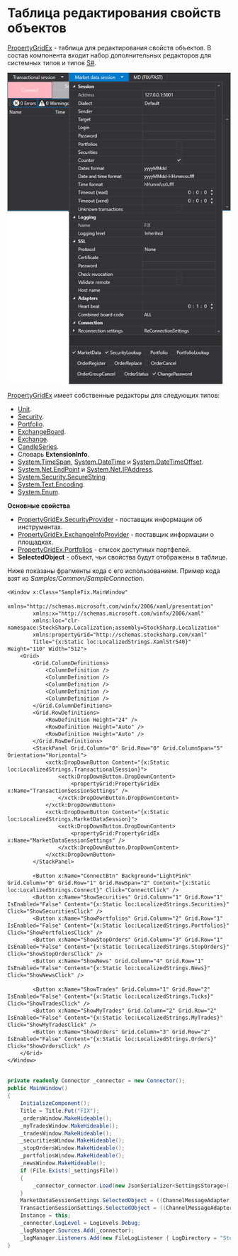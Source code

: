 # Таблица редактирования свойств объектов

[PropertyGridEx](xref:StockSharp.Xaml.PropertyGrid.PropertyGridEx) \- таблица для редактирования свойств объектов. В состав компонента входит набор дополнительных редакторов для системных типов и типов [S\#](StockSharpAbout.md). 

![GUI PropertyDataGridEx](../images/GUI_PropertyDataGridEx.png)

[PropertyGridEx](xref:StockSharp.Xaml.PropertyGrid.PropertyGridEx) имеет собственные редакторы для следующих типов: 

- [Unit](xref:StockSharp.Messages.Unit). 
- [Security](xref:StockSharp.BusinessEntities.Security). 
- [Portfolio](xref:StockSharp.BusinessEntities.Portfolio). 
- [ExchangeBoard](xref:StockSharp.BusinessEntities.ExchangeBoard). 
- [Exchange](xref:StockSharp.BusinessEntities.Exchange). 
- [CandleSeries](xref:StockSharp.Algo.Candles.CandleSeries). 
- Словарь **ExtensionInfo**. 
- [System.TimeSpan](xref:System.TimeSpan), [System.DateTime](xref:System.DateTime) и [System.DateTimeOffset](xref:System.DateTimeOffset). 
- [System.Net.EndPoint](xref:System.Net.EndPoint) и [System.Net.IPAddress](xref:System.Net.IPAddress). 
- [System.Security.SecureString](xref:System.Security.SecureString). 
- [System.Text.Encoding](xref:System.Text.Encoding). 
- [System.Enum](xref:System.Enum). 

**Основные свойства**

- [PropertyGridEx.SecurityProvider](xref:StockSharp.Xaml.PropertyGrid.PropertyGridEx.SecurityProvider) \- поставщик информации об инструментах. 
- [PropertyGridEx.ExchangeInfoProvider](xref:StockSharp.Xaml.PropertyGrid.PropertyGridEx.ExchangeInfoProvider) \- поставщик информации о площадках. 
- [PropertyGridEx.Portfolios](xref:StockSharp.Xaml.PropertyGrid.PropertyGridEx.Portfolios) \- список доступных портфелей. 
- **SelectedObject** \- объект, чьи свойства будут отображены в таблице. 

Ниже показаны фрагменты кода с его использованием. Пример кода взят из *Samples\/Common\/SampleConnection*. 

```xaml
<Window x:Class="SampleFix.MainWindow"
		xmlns="http://schemas.microsoft.com/winfx/2006/xaml/presentation"
		xmlns:x="http://schemas.microsoft.com/winfx/2006/xaml"
		xmlns:loc="clr-namespace:StockSharp.Localization;assembly=StockSharp.Localization"
        xmlns:propertyGrid="http://schemas.stocksharp.com/xaml"
        Title="{x:Static loc:LocalizedStrings.XamlStr540}" Height="110" Width="512">
	<Grid>
		<Grid.ColumnDefinitions>
			<ColumnDefinition />
			<ColumnDefinition />
			<ColumnDefinition />
			<ColumnDefinition />
			<ColumnDefinition />
		</Grid.ColumnDefinitions>
		<Grid.RowDefinitions>
			<RowDefinition Height="24" />
			<RowDefinition Height="Auto" />
			<RowDefinition Height="Auto" />
		</Grid.RowDefinitions>
		<StackPanel Grid.Column="0" Grid.Row="0" Grid.ColumnSpan="5" Orientation="Horizontal">
			<xctk:DropDownButton Content="{x:Static loc:LocalizedStrings.TransactionalSession}">
				<xctk:DropDownButton.DropDownContent>
					<propertyGrid:PropertyGridEx x:Name="TransactionSessionSettings" />
				</xctk:DropDownButton.DropDownContent>
			</xctk:DropDownButton>
			<xctk:DropDownButton Content="{x:Static loc:LocalizedStrings.MarketDataSession}">
				<xctk:DropDownButton.DropDownContent>
					<propertyGrid:PropertyGridEx x:Name="MarketDataSessionSettings" />
				</xctk:DropDownButton.DropDownContent>
			</xctk:DropDownButton>
		</StackPanel>
		
		<Button x:Name="ConnectBtn" Background="LightPink" Grid.Column="0" Grid.Row="1" Grid.RowSpan="2" Content="{x:Static loc:LocalizedStrings.Connect}" Click="ConnectClick" />
		<Button x:Name="ShowSecurities" Grid.Column="1" Grid.Row="1" IsEnabled="False" Content="{x:Static loc:LocalizedStrings.Securities}" Click="ShowSecuritiesClick" />
		<Button x:Name="ShowPortfolios" Grid.Column="2" Grid.Row="1" IsEnabled="False" Content="{x:Static loc:LocalizedStrings.Portfolios}" Click="ShowPortfoliosClick" />
		<Button x:Name="ShowStopOrders" Grid.Column="3" Grid.Row="1" IsEnabled="False" Content="{x:Static loc:LocalizedStrings.StopOrders}" Click="ShowStopOrdersClick" />
		<Button x:Name="ShowNews" Grid.Column="4" Grid.Row="1" IsEnabled="False" Content="{x:Static loc:LocalizedStrings.News}" Click="ShowNewsClick" />
		
		<Button x:Name="ShowTrades" Grid.Column="1" Grid.Row="2" IsEnabled="False" Content="{x:Static loc:LocalizedStrings.Ticks}" Click="ShowTradesClick" />
		<Button x:Name="ShowMyTrades" Grid.Column="2" Grid.Row="2" IsEnabled="False" Content="{x:Static loc:LocalizedStrings.MyTrades}" Click="ShowMyTradesClick" />
		<Button x:Name="ShowOrders" Grid.Column="3" Grid.Row="2" IsEnabled="False" Content="{x:Static loc:LocalizedStrings.Orders}" Click="ShowOrdersClick" />
	</Grid>
</Window>
	  				
```
```cs
private readonly Connector _connector = new Connector();
public MainWindow()
{
	InitializeComponent();
	Title = Title.Put("FIX");
	_ordersWindow.MakeHideable();
	_myTradesWindow.MakeHideable();
	_tradesWindow.MakeHideable();
	_securitiesWindow.MakeHideable();
	_stopOrdersWindow.MakeHideable();
	_portfoliosWindow.MakeHideable();
	_newsWindow.MakeHideable();
	if (File.Exists(_settingsFile))
	{
		_connector_connector.Load(new JsonSerializer<SettingsStorage>().Deserialize(_settingsFile));
	}
	MarketDataSessionSettings.SelectedObject = ((ChannelMessageAdapter)_connector.MarketDataAdapter).InnerAdapter;
	TransactionSessionSettings.SelectedObject = ((ChannelMessageAdapter)_connector.TransactionAdapter).InnerAdapter;
	Instance = this;
	_connector.LogLevel = LogLevels.Debug;
	_logManager.Sources.Add(_connector);
	_logManager.Listeners.Add(new FileLogListener { LogDirectory = "StockSharp_Fix" });
}
	  				
```
